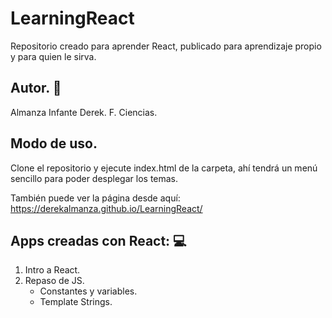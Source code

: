 # LearningReact
Repositorio creado para aprender React, publicado para aprendizaje propio y para quien le sirva.

## Autor. 👤

Almanza Infante Derek.
F. Ciencias.

## Modo de uso. 

Clone el repositorio y ejecute index.html de la carpeta, ahí tendrá un menú sencillo para poder desplegar los temas.

También puede ver la página desde aquí: https://derekalmanza.github.io/LearningReact/

## Apps creadas con React: 💻

1. Intro a React.
2. Repaso de JS.
    * Constantes y variables.
    * Template Strings.

